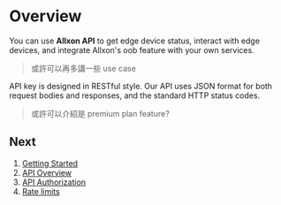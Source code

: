 # Overview

You can use **Allxon API** to get edge device status, interact with edge devices, and integrate Allxon's oob feature with your own services.

> 或許可以再多講一些 use case

API key is designed in RESTful style. Our API uses JSON format for both request bodies and responses, and the standard HTTP status codes.

> 或許可以介紹是 premium plan feature?

## Next
1. [Getting Started](./GettingStarted.md)
2. [API Overview](./APIOverview.md)
3. [API Authorization](./APIAuthorization.md)
4. [Rate limits](./Ratelimits.md)
